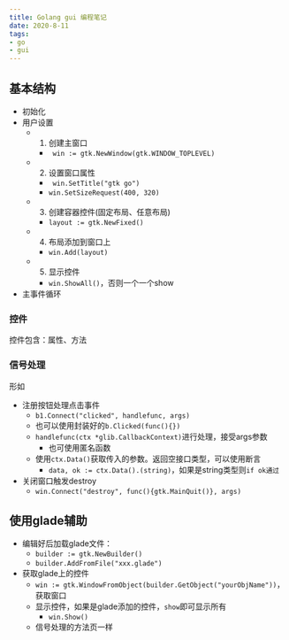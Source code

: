 ```yaml
---
title: Golang gui 编程笔记
date: 2020-8-11
tags: 
- go
- gui
---
```



## 基本结构

- 初始化
- 用户设置
    * 1. 创建主窗口
        + `	win := gtk.NewWindow(gtk.WINDOW_TOPLEVEL)`
    * 2. 设置窗口属性
        + `	win.SetTitle("gtk go")`
    	+ `win.SetSizeRequest(400, 320)`
    * 3. 创建容器控件(固定布局、任意布局)
        + `layout := gtk.NewFixed()`
    * 4. 布局添加到窗口上
        + `win.Add(layout)`
    * 5. 显示控件
        + `win.ShowAll()`，否则一个一个show
- 主事件循环


### 控件

控件包含：属性、方法


### 信号处理

形如

- 注册按钮处理点击事件
    * `b1.Connect("clicked", handlefunc, args)`
    * 也可以使用封装好的`b.Clicked(func(){})`
    * `handlefunc(ctx *glib.CallbackContext)`进行处理，接受args参数
        + 也可使用匿名函数
    * 使用`ctx.Data()`获取传入的参数。返回空接口类型，可以使用断言
        + `data, ok := ctx.Data().(string)`，如果是string类型则`if ok通过`
- 关闭窗口触发destroy
    * `win.Connect("destroy", func(){gtk.MainQuit()}, args)`


## 使用glade辅助

- 编辑好后加载glade文件：
    * `builder := gtk.NewBuilder()`
    * `builder.AddFromFile("xxx.glade")`
- 获取glade上的控件
    * `win := gtk.WindowFromObject(builder.GetObject("yourObjName"))`，获取窗口
    * 显示控件，如果是glade添加的控件，`show`即可显示所有
        + `win.Show()`
    * 信号处理的方法页一样

